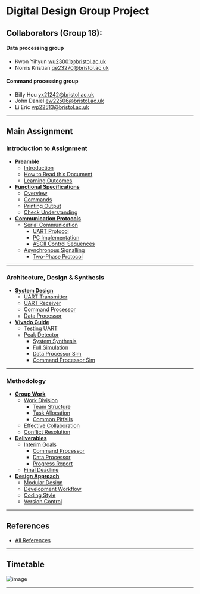 # Digital Design Group Project 

## Collaborators (Group 18):
#### Data processing group
- Kwon	Yihyun     wu23001@bristol.ac.uk
- Norris	Kristian qe23270@bristol.ac.uk
#### Command processing group
- Billy Hou        vx21242@bristol.ac.uk
- John	Daniel ew22506@bristol.ac.uk
- Li	Eric wp22513@bristol.ac.uk

---

## Main Assignment

### Introduction to Assignment
- **[Preamble](https://seis.bristol.ac.uk/~sy13201/digital_design/ECAD/preamble.htm)**
  - [Introduction](https://seis.bristol.ac.uk/~sy13201/digital_design/ECAD/preamble.htm)
  - [How to Read this Document](https://seis.bristol.ac.uk/~sy13201/digital_design/ECAD/preamble.htm)
  - [Learning Outcomes](https://seis.bristol.ac.uk/~sy13201/digital_design/ECAD/preamble.htm)
- **[Functional Specifications]([Document/A2_specs.md](https://seis.bristol.ac.uk/~sy13201/digital_design/ECAD/A2_specs.htm))**
  - [Overview](https://seis.bristol.ac.uk/~sy13201/digital_design/ECAD/A2_specs.htm)
  - [Commands](https://seis.bristol.ac.uk/~sy13201/digital_design/ECAD/A2_specs.htm)
  - [Printing Output](https://seis.bristol.ac.uk/~sy13201/digital_design/ECAD/A2_specs.htm)
  - [Check Understanding](https://seis.bristol.ac.uk/~sy13201/digital_design/ECAD/A2_specs.htm)
- **[Communication Protocols](Document/A2_coms.md)**
  - [Serial Communication](https://seis.bristol.ac.uk/~sy13201/digital_design/ECAD/A2_coms.htm)
    - [UART Protocol](https://seis.bristol.ac.uk/~sy13201/digital_design/ECAD/A2_coms.htm)
    - [PC Implementation](https://seis.bristol.ac.uk/~sy13201/digital_design/ECAD/A2_coms.htm)
    - [ASCII Control Sequences](https://seis.bristol.ac.uk/~sy13201/digital_design/ECAD/A2_coms.htm)
  - [Asynchronous Signalling](https://seis.bristol.ac.uk/~sy13201/digital_design/ECAD/A2_coms.htm)
    - [Two-Phase Protocol](https://seis.bristol.ac.uk/~sy13201/digital_design/ECAD/A2_coms.htm)

---

### Architecture, Design & Synthesis
- **[System Design](https://seis.bristol.ac.uk/~sy13201/digital_design/ECAD/A2_design.htm)**
  - [UART Transmitter](https://seis.bristol.ac.uk/~sy13201/digital_design/ECAD/A2_design.htm)
  - [UART Receiver](https://seis.bristol.ac.uk/~sy13201/digital_design/ECAD/A2_design.htm)
  - [Command Processor](https://seis.bristol.ac.uk/~sy13201/digital_design/ECAD/A2_design.htm)
  - [Data Processor](https://seis.bristol.ac.uk/~sy13201/digital_design/ECAD/A2_design.htm)
- **[Vivado Guide](https://seis.bristol.ac.uk/~sy13201/digital_design/ECAD/A2_vivado.htm)**
  - [Testing UART](https://seis.bristol.ac.uk/~sy13201/digital_design/ECAD/A2_vivado.htm)
  - [Peak Detector](https://seis.bristol.ac.uk/~sy13201/digital_design/ECAD/A2_vivado.htm)
    - [System Synthesis](https://seis.bristol.ac.uk/~sy13201/digital_design/ECAD/A2_vivado.htm)
    - [Full Simulation](https://seis.bristol.ac.uk/~sy13201/digital_design/ECAD/A2_vivado.htm)
    - [Data Processor Sim](https://seis.bristol.ac.uk/~sy13201/digital_design/ECAD/A2_vivado.htm)
    - [Command Processor Sim](https://seis.bristol.ac.uk/~sy13201/digital_design/ECAD/A2_vivado.htm)

---

### Methodology
- **[Group Work](https://seis.bristol.ac.uk/~sy13201/digital_design/ECAD/A2_group.htm)**
  - [Work Division](https://seis.bristol.ac.uk/~sy13201/digital_design/ECAD/A2_group.htm)
    - [Team Structure](https://seis.bristol.ac.uk/~sy13201/digital_design/ECAD/A2_group.htm)
    - [Task Allocation](https://seis.bristol.ac.uk/~sy13201/digital_design/ECAD/A2_group.htm)
    - [Common Pitfalls](https://seis.bristol.ac.uk/~sy13201/digital_design/ECAD/A2_group.htm)
  - [Effective Collaboration](https://seis.bristol.ac.uk/~sy13201/digital_design/ECAD/A2_group.htm)
  - [Conflict Resolution](https://seis.bristol.ac.uk/~sy13201/digital_design/ECAD/A2_group.htm)
- **[Deliverables](https://seis.bristol.ac.uk/~sy13201/digital_design/ECAD/A2_deliverables.htm)**
  - [Interim Goals](https://seis.bristol.ac.uk/~sy13201/digital_design/ECAD/A2_deliverables.htm)
    - [Command Processor](https://seis.bristol.ac.uk/~sy13201/digital_design/ECAD/A2_deliverables.htm)
    - [Data Processor](https://seis.bristol.ac.uk/~sy13201/digital_design/ECAD/A2_deliverables.htm)
    - [Progress Report](https://seis.bristol.ac.uk/~sy13201/digital_design/ECAD/A2_deliverables.htm)
  - [Final Deadline](https://seis.bristol.ac.uk/~sy13201/digital_design/ECAD/A2_deliverables.htm)
- **[Design Approach](https://seis.bristol.ac.uk/~sy13201/digital_design/ECAD/A2_design_approach.htm)**
  - [Modular Design](https://seis.bristol.ac.uk/~sy13201/digital_design/ECAD/A2_design_approach.htm)
  - [Development Workflow](https://seis.bristol.ac.uk/~sy13201/digital_design/ECAD/A2_design_approach.htm)
  - [Coding Style](https://seis.bristol.ac.uk/~sy13201/digital_design/ECAD/A2_design_approach.htm)
  - [Version Control](https://seis.bristol.ac.uk/~sy13201/digital_design/ECAD/A2_design_approach.htm)

---

## References
- [All References](https://seis.bristol.ac.uk/~sy13201/digital_design/ECAD/A2_design_approach.htm)

---
## Timetable
![image](https://github.com/user-attachments/assets/bf5ece42-9fba-4ccb-84c2-a3cbba6e9c59)

---
